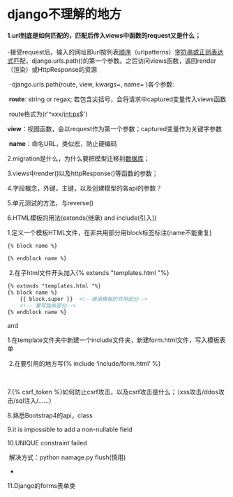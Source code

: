 # django不理解的地方

#### 1.url到底是如何匹配的，匹配后传入views中函数的request又是什么；

​		-接受request后，输入的网址即url按列表<u>顺序</u>（urlpatterns）<u>字符串或正则表达式</u>匹配，django.urls.path()的第一个参数。之后访问views函数，返回render（渲染）或HttpResponse的资源

​		-django.urls.path(route, view, kwargs=, name= )各个参数:

​				**route**: string or regax; 若包含尖括号，会将请求中captured变量传入views函数

​							route格式为(r'^xxx/<int:px>$')

​				**view**：视图函数，会以request作为第一个参数；captured变量作为关键字参数

​				**name**：命名URL，类似宏，防止硬编码



2.migration是什么，为什么要把模型迁移到<u>数据库</u>；







3.views中render()以及httpResponse()等函数的参数；







4.字段概念，外键，主键，以及创建模型的各api的参数？







5.单元测试的方法，与reverse()







6.HTML模板的用法(extends(继承) and include(引入))

​	1.定义一个模板HTML文件，在非共用部分用block标签标注(name不能重复)

```html
{% block name %}

{% endblock name %}
```

​	2.在子html文件开头加入{% extends "templates.html "%}

```html
{% extends "templates.html "%}
{% block name %}
	{{ block.super }}  <!--继承模板的共用部分-->
	<!-- 重写独有部分-->
{% endblock name %}
```



and



​	1.在template文件夹中新建一个include文件夹，新建form.html文件，写入模板表单

​	2.在要引用的地方写{% include ‘include/form.html’ %}

​	



7.{% csrf_token %}如何防止csrf攻击，以及csrf攻击是什么；（xss攻击/ddos攻击/sql注入/……）



8.熟悉Bootstrap4的api，class



9.it is impossible to add a non-nullable field



10.UNIQUE constraint failed

​	解决方式：python namage.py flush(慎用)

-

11.Django的forms表单类
